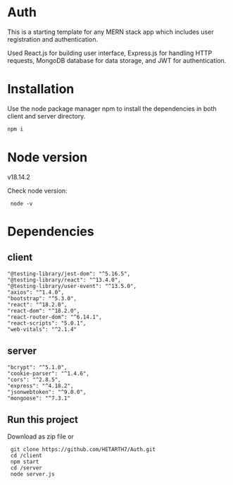 # Auth

This is a starting template for any MERN stack app which includes user registration and authentication.

Used React.js for building user interface, Express.js for handling HTTP requests, MongoDB database for data storage, and JWT for authentication.

# Installation

Use the node package manager npm to install the dependencies in both client and server directory.

```bash
npm i
```

# Node version

v18.14.2

Check node version:

     node -v

# Dependencies

## client

    "@testing-library/jest-dom": "^5.16.5",
    "@testing-library/react": "^13.4.0",
    "@testing-library/user-event": "^13.5.0",
    "axios": "^1.4.0",
    "bootstrap": "^5.3.0",
    "react": "^18.2.0",
    "react-dom": "^18.2.0",
    "react-router-dom": "^6.14.1",
    "react-scripts": "5.0.1",
    "web-vitals": "^2.1.4"

## server

    "bcrypt": "^5.1.0",
    "cookie-parser": "^1.4.6",
    "cors": "^2.8.5",
    "express": "^4.18.2",
    "jsonwebtoken": "^9.0.0",
    "mongoose": "^7.3.1"

## Run this project

Download as zip file
or

     git clone https://github.com/HETARTH7/Auth.git
     cd /client
     npm start
     cd /server
     node server.js
